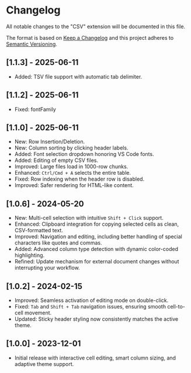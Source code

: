 # Changelog

All notable changes to the "CSV" extension will be documented in this file.

The format is based on [Keep a Changelog](https://keepachangelog.com/en/1.0.0/) and this project adheres to [Semantic Versioning](https://semver.org/spec/v2.0.0.html).

## [1.1.3] - 2025-06-11
- Added: TSV file support with automatic tab delimiter.

## [1.1.2] - 2025-06-11
- Fixed: fontFamily

## [1.1.0] - 2025-06-11
- New: Row Insertion/Deletion.
- New: Column sorting by clicking header labels.
- Added: Font selection dropdown honoring VS Code fonts.
- Added: Editing of empty CSV files.
- Improved: Large files load in 1000-row chunks.
- Enhanced: `Ctrl/Cmd + A` selects the entire table.
- Fixed: Row indexing when the header row is disabled.
- Improved: Safer rendering for HTML-like content.

## [1.0.6] - 2024-05-20
- New: Multi-cell selection with intuitive `Shift + Click` support.
- Enhanced: Clipboard integration for copying selected cells as clean, CSV-formatted text.
- Improved: Navigation and editing, including better handling of special characters like quotes and commas.
- Added: Advanced column type detection with dynamic color-coded highlighting.
- Refined: Update mechanism for external document changes without interrupting your workflow.

## [1.0.2] - 2024-02-15
- Improved: Seamless activation of editing mode on double-click.
- Fixed: `Tab` and `Shift + Tab` navigation issues, ensuring smooth cell-to-cell movement.
- Updated: Sticky header styling now consistently matches the active theme.

## [1.0.0] - 2023-12-01
- Initial release with interactive cell editing, smart column sizing, and adaptive theme support.
